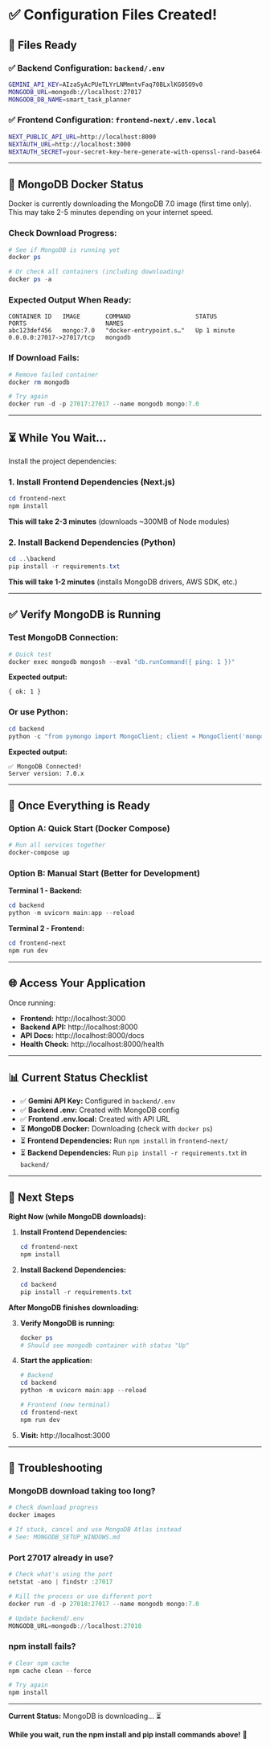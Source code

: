 # ✅ Configuration Files Created!

## 📁 Files Ready

### ✅ Backend Configuration: `backend/.env`
```bash
GEMINI_API_KEY=AIzaSyAcPUeTLYrLNMmntvFaq70BLxlKG05O9v0
MONGODB_URL=mongodb://localhost:27017
MONGODB_DB_NAME=smart_task_planner
```

### ✅ Frontend Configuration: `frontend-next/.env.local`
```bash
NEXT_PUBLIC_API_URL=http://localhost:8000
NEXTAUTH_URL=http://localhost:3000
NEXTAUTH_SECRET=your-secret-key-here-generate-with-openssl-rand-base64-32
```

---

## 🐳 MongoDB Docker Status

Docker is currently downloading the MongoDB 7.0 image (first time only).
This may take 2-5 minutes depending on your internet speed.

### Check Download Progress:

```powershell
# See if MongoDB is running yet
docker ps

# Or check all containers (including downloading)
docker ps -a
```

### Expected Output When Ready:
```
CONTAINER ID   IMAGE       COMMAND                  STATUS         PORTS                      NAMES
abc123def456   mongo:7.0   "docker-entrypoint.s…"   Up 1 minute    0.0.0.0:27017->27017/tcp   mongodb
```

### If Download Fails:
```powershell
# Remove failed container
docker rm mongodb

# Try again
docker run -d -p 27017:27017 --name mongodb mongo:7.0
```

---

## ⏳ While You Wait...

Install the project dependencies:

### 1. Install Frontend Dependencies (Next.js)
```powershell
cd frontend-next
npm install
```
**This will take 2-3 minutes** (downloads ~300MB of Node modules)

### 2. Install Backend Dependencies (Python)
```powershell
cd ..\backend
pip install -r requirements.txt
```
**This will take 1-2 minutes** (installs MongoDB drivers, AWS SDK, etc.)

---

## ✅ Verify MongoDB is Running

### Test MongoDB Connection:
```powershell
# Quick test
docker exec mongodb mongosh --eval "db.runCommand({ ping: 1 })"
```

**Expected output:**
```
{ ok: 1 }
```

### Or use Python:
```powershell
cd backend
python -c "from pymongo import MongoClient; client = MongoClient('mongodb://localhost:27017'); print('✅ MongoDB Connected!'); print(f'Server version: {client.server_info()[\"version\"]}')"
```

**Expected output:**
```
✅ MongoDB Connected!
Server version: 7.0.x
```

---

## 🚀 Once Everything is Ready

### Option A: Quick Start (Docker Compose)
```powershell
# Run all services together
docker-compose up
```

### Option B: Manual Start (Better for Development)

**Terminal 1 - Backend:**
```powershell
cd backend
python -m uvicorn main:app --reload
```

**Terminal 2 - Frontend:**
```powershell
cd frontend-next
npm run dev
```

---

## 🌐 Access Your Application

Once running:
- **Frontend:** http://localhost:3000
- **Backend API:** http://localhost:8000
- **API Docs:** http://localhost:8000/docs
- **Health Check:** http://localhost:8000/health

---

## 📊 Current Status Checklist

- ✅ **Gemini API Key:** Configured in `backend/.env`
- ✅ **Backend .env:** Created with MongoDB config
- ✅ **Frontend .env.local:** Created with API URL
- ⏳ **MongoDB Docker:** Downloading (check with `docker ps`)
- ⏳ **Frontend Dependencies:** Run `npm install` in `frontend-next/`
- ⏳ **Backend Dependencies:** Run `pip install -r requirements.txt` in `backend/`

---

## 🎯 Next Steps

**Right Now (while MongoDB downloads):**

1. **Install Frontend Dependencies:**
   ```powershell
   cd frontend-next
   npm install
   ```

2. **Install Backend Dependencies:**
   ```powershell
   cd backend
   pip install -r requirements.txt
   ```

**After MongoDB finishes downloading:**

3. **Verify MongoDB is running:**
   ```powershell
   docker ps
   # Should see mongodb container with status "Up"
   ```

4. **Start the application:**
   ```powershell
   # Backend
   cd backend
   python -m uvicorn main:app --reload
   
   # Frontend (new terminal)
   cd frontend-next
   npm run dev
   ```

5. **Visit:** http://localhost:3000

---

## 🐛 Troubleshooting

### MongoDB download taking too long?
```powershell
# Check download progress
docker images

# If stuck, cancel and use MongoDB Atlas instead
# See: MONGODB_SETUP_WINDOWS.md
```

### Port 27017 already in use?
```powershell
# Check what's using the port
netstat -ano | findstr :27017

# Kill the process or use different port
docker run -d -p 27018:27017 --name mongodb mongo:7.0

# Update backend/.env
MONGODB_URL=mongodb://localhost:27018
```

### npm install fails?
```powershell
# Clear npm cache
npm cache clean --force

# Try again
npm install
```

---

**Current Status:** MongoDB is downloading... ⏳

**While you wait, run the npm install and pip install commands above!** 🚀
